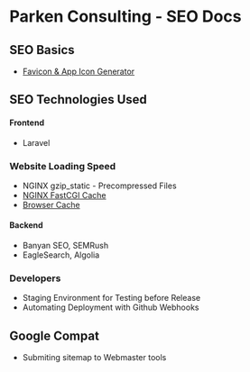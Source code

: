# Parken Consulting - SEO Docs

## SEO Basics
- [Favicon & App Icon Generator](https://devops.parkenconsulting.com/guide/favicon-and-app-icon-generator.html)

## SEO Technologies Used

#### Frontend
- Laravel

### Website Loading Speed
- NGINX gzip_static - Precompressed Files
- [NGINX FastCGI Cache](https://devops.parkenconsulting.com/guide/nginx-fastcgi-cache-laravel.html)
- [Browser Cache](https://devops.parkenconsulting.com/guide/nginx-browser-cache-like-cdn.html)


#### Backend
- Banyan SEO, SEMRush
- EagleSearch, Algolia

### Developers

- Staging Environment for Testing before Release
- Automating Deployment with Github Webhooks

## Google Compat
- Submiting sitemap to Webmaster tools
